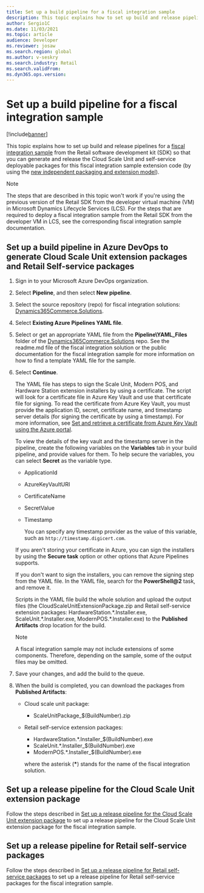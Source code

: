 ```yaml
---
title: Set up a build pipeline for a fiscal integration sample
description: This topic explains how to set up build and release pipelines for a fiscal integration sample so that you can generate and release the Cloud Scale Unit and self-service deployable packages for the sample code.
author: Sergio1C
ms.date: 11/03/2021
ms.topic: article
audience: Developer
ms.reviewer: josaw
ms.search.region: global
ms.author: v-seskry
ms.search.industry: Retail
ms.search.validFrom:
ms.dyn365.ops.version:
---
```


# Set up a build pipeline for a fiscal integration sample

[!include[banner](../includes/banner.md)]

This topic explains how to set up build and release pipelines for a [fiscal integration sample](fiscal-integration-for-retail-channel.md#fiscal-registration-process-and-fiscal-integration-samples-for-fiscal-devices) from the Retail software development kit (SDK) so that you can generate and release the Cloud Scale Unit and self-service deployable packages for this fiscal integration sample extension code (by using the [new independent packaging and extension model](../dev-itpro/build-pipeline.md)).

> [!NOTE]
> The steps that are described in this topic won't work if you're using the previous version of the Retail SDK from the developer virtual machine (VM) in Microsoft Dynamics Lifecycle Services (LCS). For the steps that are required to deploy a fiscal integration sample from the Retail SDK from the developer VM in LCS, see the corresponding fiscal integration sample documentation.

## Set up a build pipeline in Azure DevOps to generate Cloud Scale Unit extension packages and Retail Self-service packages

1. Sign in to your Microsoft Azure DevOps organization.
2. Select **Pipeline**, and then select **New pipeline**.
3. Select the source repository (repo) for fiscal integration solutions: [Dynamics365Commerce.Solutions](https://github.com/microsoft/Dynamics365Commerce.Solutions).
4. Select **Existing Azure Pipelines YAML file**.
5. Select or get an appropriate YAML file from the **Pipeline\\YAML_Files** folder of the [Dynamics365Commerce.Solutions](https://github.com/microsoft/Dynamics365Commerce.Solutions) repo. See the readme.md file of the fiscal integration solution or the public documentation for the fiscal integration sample for more information on how to find a template YAML file for the sample.
6. Select **Continue**.

    The YAML file has steps to sign the Scale Unit, Modern POS, and Hardware Station extension installers by using a certificate. The script will look for a certificate file in Azure Key Vault and use that certificate file for signing. To read the certificate from Azure Key Vault, you must provide the application ID, secret, certificate name, and timestamp server details (for signing the certificate by using a timestamp). For more information, see [Set and retrieve a certificate from Azure Key Vault using the Azure portal](/azure/key-vault/certificates/quick-create-portal).

    To view the details of the key vault and the timestamp server in the pipeline, create the following variables on the **Variables** tab in your build pipeline, and provide values for them. To help secure the variables, you can select **Secret** as the variable type.

    - ApplicationId
    - AzureKeyVaultURI
    - CertificateName
    - SecretValue
    - Timestamp

        You can specify any timestamp provider as the value of this variable, such as `http://timestamp.digicert.com`.

    If you aren't storing your certificate in Azure, you can sign the installers by using the **Secure task** option or other options that Azure Pipelines supports.

    If you don't want to sign the installers, you can remove the signing step from the YAML file. In the YAML file, search for the **PowerShell\@2** task, and remove it.

    Scripts in the YAML file build the whole solution and upload the output files (the CloudScaleUnitExtensionPackage.zip and Retail self-service extension packages: HardwareStation.\*.Installer.exe, ScaleUnit.\*.Installer.exe, ModernPOS.\*.Installer.exe) to the **Published Artifacts** drop location for the build.

    > [!NOTE]
    > A fiscal integration sample may not include extensions of some components. Therefore, depending on the sample, some of the output files may be omitted.

7. Save your changes, and add the build to the queue.
8. When the build is completed, you can download the packages from **Published Artifacts**:

    - Cloud scale unit package:
        - ScaleUnitPackage_$(BuildNumber).zip

    - Retail self-service extension packages:
         - HardwareStation.\*.Installer_$(BuildNumber).exe
         - ScaleUnit.\*.Installer_$(BuildNumber).exe
         - ModernPOS.\*.Installer_$(BuildNumber).exe
         
         where the asterisk (**\***) stands for the name of the fiscal integration solution.

## Set up a release pipeline for the Cloud Scale Unit extension package

Follow the steps described in [Set up a release pipeline for the Cloud Scale Unit extension package](../dev-itpro/build-pipeline.md#set-up-a-release-pipeline-for-the-cloud-scale-unit-extension-package) to set up a release pipeline for the Cloud Scale Unit extension package for the fiscal integration sample.

## Set up a release pipeline for Retail self-service packages

Follow the steps described in [Set up a release pipeline for Retail self-service packages](../../commerce/dev-itpro/build-pipeline.md#set-up-a-release-pipeline-for-retail-self-service-packages) to set up a release pipeline for Retail self-service packages for the fiscal integration sample.
